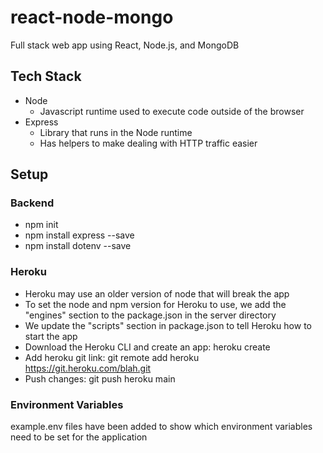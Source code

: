 # react-node-mongo

Full stack web app using React, Node.js, and MongoDB

## Tech Stack

- Node
  - Javascript runtime used to execute code outside of the browser
- Express
  - Library that runs in the Node runtime
  - Has helpers to make dealing with HTTP traffic easier

## Setup

### Backend

- npm init
- npm install express --save
- npm install dotenv --save

### Heroku

- Heroku may use an older version of node that will break the app
- To set the node and npm version for Heroku to use, we add the "engines" section to the package.json in the server directory
- We update the "scripts" section in package.json to tell Heroku how to start the app
- Download the Heroku CLI and create an app: heroku create
- Add heroku git link: git remote add heroku https://git.heroku.com/blah.git
- Push changes: git push heroku main

### Environment Variables

example.env files have been added to show which environment variables need to be set for the application
